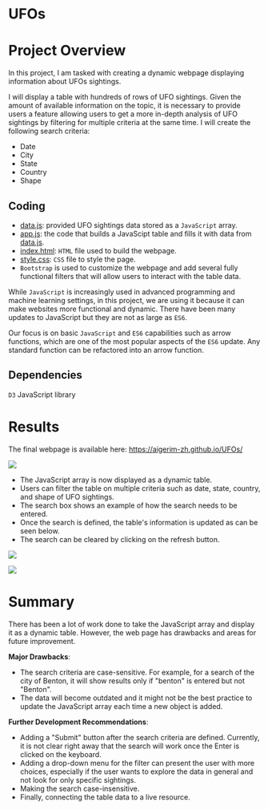 # UFOs

# Project Overview

In this project, I am tasked with creating a dynamic webpage displaying information about UFOs sightings. 

I will display a table with hundreds of rows of UFO sightings. Given the amount of available information on the topic, it is necessary to provide users a feature allowing users to get a more in-depth analysis of UFO sightings by filtering for multiple criteria at the same time. I will create the following search criteria:
* Date
* City
* State
* Country
* Shape

## Coding

- [data.js](): provided UFO sightings data stored as a ```JavaScript``` array. 
- [app.js](): the code that builds a JavaScipt table and fills it with data from [data.js]().
- [index.html](): ```HTML``` file used to build the webpage.
- [style.css](): ```CSS``` file to style the page.
- ```Bootstrap``` is used to customize the webpage and add several fully functional filters that will allow users to interact with the table data. 

While ```JavaScript``` is increasingly used in advanced programming and machine learning settings, in this project, we are using it because it can make websites more functional and dynamic. There have been many updates to JavaScript but they are not as large as ```ES6```.

Our focus is on basic ```JavaScript``` and ```ES6``` capabilities such as arrow functions, which are one of the most popular aspects of the ```ES6``` update. Any standard function can be refactored into an arrow function.


## Dependencies
```D3``` JavaScript library

# Results 

The final webpage is available here: https://aigerim-zh.github.io/UFOs/

![](https://github.com/Aigerim-Zh/UFOs/tree/main/Images#:~:text=Unfiltered_Table_View.png)

- The JavaScript array is now displayed as a dynamic table. 
- Users can filter the table on multiple criteria such as date, state, country, and shape of UFO sightings. 
- The search box shows an example of how the search needs to be entered. 
- Once the search is defined, the table's information is updated as can be seen below. 
- The search can be cleared by clicking on the refresh button. 

![](https://github.com/Aigerim-Zh/UFOs/blob/main/Images/Filter_for_date.png)

![](https://github.com/Aigerim-Zh/UFOs/blob/main/Images/Filter_for_city.png)

# Summary
There has been a lot of work done to take the JavaScript array and display it as a dynamic table. However, the web page has drawbacks and areas for future improvement. 

**Major Drawbacks**:
- The search criteria are case-sensitive. For example, for a search of the city of Benton, it will show results only if "benton" is entered but not "Benton".
- The data will become outdated and it might not be the best practice to update the JavaScript array each time a new object is added. 

**Further Development Recommendations**:
- Adding a "Submit" button after the search criteria are defined. Currently, it is not clear right away that the search will work once the Enter is clicked on the keyboard.
- Adding a drop-down menu for the filter can present the user with more choices, especially if the user wants to explore the data in general and not look for only specific sightings.
- Making the search case-insensitive. 
- Finally, connecting the table data to a live resource. 